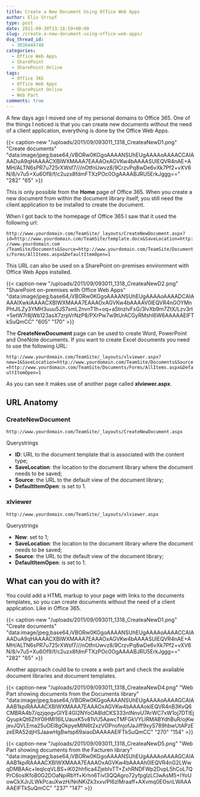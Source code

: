 ```yaml
---
title: Create a New Document Using Office Web Apps
author: Elio Struyf
type: post
date: 2011-09-30T13:18:59+00:00
slug: /create-a-new-document-using-office-web-apps/
dsq_thread_id:
  - 3836444748
categories:
  - Office Web Apps
  - SharePoint
  - SharePoint Online
tags:
  - Office 365
  - Office Web Apps
  - SharePoint Online
  - Web Part
comments: true
---
```


A few days ago I moved one of my personal domains to Office 365. One of the things I noticed is that you can create new documents without the need of a client application, everything is done by the Office Web Apps.

{{< caption-new "/uploads/2011/09/093011_1318_CreateaNewD1.png" "Create documents"  "data:image/jpeg;base64,iVBORw0KGgoAAAANSUhEUgAAAAoAAAACCAIAAADuA9qHAAAACXBIWXMAAA7EAAAOxAGVKw4bAAAASUlEQVR4nAE+AMH/ALTN6sPR7u725rXWsf7///nOtfnUwvz8/9CrzvPq8wDe6vXk7Pf2+vXV6N/8/v7u5+Xu6Of9/f/c2uzx8fdmFTXzPOc0OgAAAABJRU5ErkJggg==" "282" "65" >}}

This is only possible from the **Home** page of Office 365. When you create a new document from within the document library itself, you still need the client application to be installed to create the document.

When I got back to the homepage of Office 365 I saw that it used the following url:

`http://www.yourdomain.com/TeamSite/_layouts/CreateNewDocument.aspx?id=http://www.yourdomain.com/TeamSite/template.docx&SaveLocation=http://www.yourdomain.com /TeamSite/Documents&Source=http://www.yourdomain.com/TeamSite/Documents/Forms/AllItems.aspx&DefaultItemOpen=1`

This URL can also be used on a SharePoint on-premises environment with Office Web Apps installed.

{{< caption-new "/uploads/2011/09/093011_1318_CreateaNewD2.png" "SharePoint on-premises with Office Web Apps"  "data:image/jpeg;base64,iVBORw0KGgoAAAANSUhEUgAAAAoAAAADCAIAAAAlXwkiAAAACXBIWXMAAA7EAAAOxAGVKw4bAAAAV0lEQVR4nGOYMnPhtJlLZy3YMH3uuu5JS7smL2nvnT1h+oq+aStnzlvFsG/3lvXb9m7ZtX/Lzv3rt+5etW7r8jWb123asX7zrpVrNzP8/PXrPw7w9tUrACGyRMshl6W6AAAAAElFTkSuQmCC" "605" "170" >}}

The **CreateNewDocument** page can be used to create Word, PowerPoint and OneNote documents. If you want to create Excel documents you need to use the following URL:

`http://www.yourdomain.com/TeamSite/_layouts/xlviewer.aspx?new=1&SaveLocation=http://www.yourdomain.com/TeamSite/Documents&Source=http://www.yourdomain.com/TeamSite/Documents/Forms/AllItems.aspx&DefaultItemOpen=1`

As you can see it makes use of another page called **xlviewer.aspx**.

## URL Anatomy

### CreateNewDocument

`http://www.yourdomain.com/TeamSite/_layouts/CreateNewDocument.aspx`

Querystrings

*   **ID**: URL to the document template that is associated with the content type;
*   **SaveLocation**: the location to the document library where the document needs to be saved;
*   **Source**: the URL to the default view of the document library;
*   **DefaultItemOpen**: is set to 1.

### xlviewer

`http://www.yourdomain.com/TeamSite/_layouts/xlviewer.aspx`

Querystrings

*   **New**: set to 1;
*   **SaveLocation**: the location to the document library where the document needs to be saved;
*   **Source**: the URL to the default view of the document library;
*   **DefaultItemOpen**: is set to 1.

## What can you do with it?

You could add a HTML markup to your page with links to the documents templates, so you can create documents without the need of a client application. Like in Office 365.

{{< caption-new "/uploads/2011/09/093011_1318_CreateaNewD1.png" "Create documents"  "data:image/jpeg;base64,iVBORw0KGgoAAAANSUhEUgAAAAoAAAACCAIAAADuA9qHAAAACXBIWXMAAA7EAAAOxAGVKw4bAAAASUlEQVR4nAE+AMH/ALTN6sPR7u725rXWsf7///nOtfnUwvz8/9CrzvPq8wDe6vXk7Pf2+vXV6N/8/v7u5+Xu6Of9/f/c2uzx8fdmFTXzPOc0OgAAAABJRU5ErkJggg==" "282" "65" >}}

Another approach could be to create a web part and check the available document libraries and document templates.

{{< caption-new "/uploads/2011/09/093011_1318_CreateaNewD4.png" "Web Part showing documents from the Documents library"  "data:image/jpeg;base64,iVBORw0KGgoAAAANSUhEUgAAAAoAAAAGCAIAAAB1kpiRAAAACXBIWXMAAA7EAAAOxAGVKw4bAAAAoklEQVR4nB3KvQ6CMBRA4b7/qzjqogvGlYE4GI2NYoOA8ldCKS333nINnvU7ArWC7xW1oj7DTlEjQyupkQt6ZhY0lHMl16lLUauxK5v81VU5AawcTMFGkVYLIRMABYdhBuR/ojKwjevJQVLEma25uOEl8gOkpyeMIN6t2xzVOPnofnjofJaJiff9xyS789hbwUtAPzEzeERA52djHSJaawHgBwtsp69aiaoDAAAAAElFTkSuQmCC" "270" "154" >}}

{{< caption-new "/uploads/2011/09/093011_1318_CreateaNewD5.png" "Web Part showing documents from the Facturen library"  "data:image/jpeg;base64,iVBORw0KGgoAAAANSUhEUgAAAAoAAAAGCAIAAAB1kpiRAAAACXBIWXMAAA7EAAAOxAGVKw4bAAAAh0lEQVR4nG2LWwqDMBAAc+IeqIcqVLBS+iK02hhfica4ZjebIvTT+ZxhRNDFWp2DvpL5hCoL7QPrC6oslKfoB0G2DOaNpiRbYf+Krhn6Tivl3QQAgro72yfpglzLCIwAsM5+IYoUowCkXJrJLWkPcauXwzH/NnNKiZk3xxv/PI6zlMraaff+AXvmq0EOsnLWAAAAAElFTkSuQmCC" "237" "147" >}}